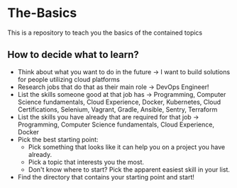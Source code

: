 # The-Basics
This is a repository to teach you the basics of the contained topics

## How to decide what to learn?
* Think about what you want to do in the future -> I want to build solutions for people utilizing cloud platforms
* Research jobs that do that as their main role -> DevOps Engineer!
* List the skills someone good at that job has -> Programming, Computer Science fundamentals, Cloud Experience, Docker, Kubernetes, Cloud Certifications, Selenium, Vagrant, Gradle, Ansible, Sentry, Terraform
* List the skills you have already that are required for that job -> Programming, Computer Science fundamentals, Cloud Experience, Docker
* Pick the best starting point: 
  - Pick something that looks like it can help you on a project you have already.
  - Pick a topic that interests you the most.
  - Don't know where to start? Pick the apparent easiest skill in your list. 
* Find the directory that contains your starting point and start!


